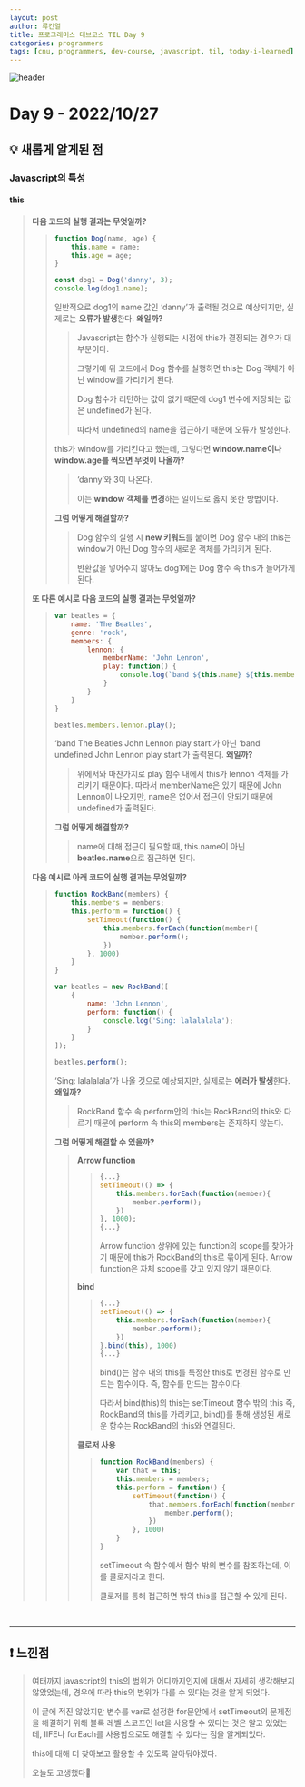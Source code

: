 ```yaml
---
layout: post
author: 류건열
title: 프로그래머스 데브코스 TIL Day 9
categories: programmers
tags: [cnu, programmers, dev-course, javascript, til, today-i-learned]
---
```


![header](https://capsule-render.vercel.app/api?type=waving&color=auto&height=300&section=header&text=Today%20I%20Learned...&fontAlign=30&fontAlignY=30&fontSize=55&desc=Programmers%20Devcourse%203rd&descAlign=80&descAlignY=55)

# Day 9 - 2022/10/27
## 💡 새롭게 알게된 점
### Javascript의 특성
#### **this**

> **다음 코드의 실행 결과는 무엇일까?**
>
>> ```jsx
>> function Dog(name, age) {
>>     this.name = name;
>>     this.age = age;
>> }
>>
>> const dog1 = Dog('danny', 3);
>> console.log(dog1.name);
>> ```
>> 
>> 일반적으로 dog1의 name 값인 ‘danny’가 출력될 것으로 예상되지만, 실제로는 **오류가 발생**한다. **왜일까?**
>>
>>> Javascript는 함수가 실행되는 시점에 this가 결정되는 경우가 대부분이다. 
>>>
>>> 그렇기에 위 코드에서 Dog 함수를 실행하면 this는 Dog 객체가 아닌 window를 가리키게 된다. 
>>>
>>> Dog 함수가 리턴하는 값이 없기 때문에 dog1 변수에 저장되는 값은 undefined가 된다. 
>>>
>>> 따라서 undefined의 name을 접근하기 때문에 오류가 발생한다. 
>>
>> this가 window를 가리킨다고 했는데, 그렇다면 **window.name이나 window.age를 찍으면 무엇이 나올까?**
>>
>>> ‘danny’와 3이 나온다. 
>>>
>>> 이는 **window 객체를 변경**하는 일이므로 옳지 못한 방법이다.
>>
>> **그럼 어떻게 해결할까?**
>>
>>> Dog 함수의 실행 시 **new 키워드**를 붙이면 Dog 함수 내의 this는 window가 아닌 Dog 함수의 새로운 객체를 가리키게 된다. 
>>>
>>> 반환값을 넣어주지 않아도 dog1에는 Dog 함수 속 this가 들어가게 된다.
>
> **또 다른 예시로 다음 코드의 실행 결과는 무엇일까?**
> 
>> ```jsx
>> var beatles = {
>>     name: 'The Beatles',
>>     genre: 'rock',
>>     members: {
>>         lennon: {
>>             memberName: 'John Lennon',
>>             play: function() {
>>                 console.log(`band ${this.name} ${this.memberName} play start`);
>>             }
>>         }
>>     }
>> }
>> 
>> beatles.members.lennon.play();
>> ```
>>
>> ‘band The Beatles John Lennon play start’가 아닌 ‘band undefined John Lennon play start’가 출력된다. **왜일까?**
>> 
>>> 위에서와 마찬가지로 play 함수 내에서 this가 lennon 객체를 가리키기 때문이다. 따라서 memberName은 있기 때문에 John Lennon이 나오지만, name은 없어서 접근이 안되기 때문에 undefined가 출력된다.
>>
>> **그럼 어떻게 해결할까?**
>>
>>> name에 대해 접근이 필요할 때, this.name이 아닌 **beatles.name**으로 접근하면 된다.
>
> **다음 예시로 아래 코드의 실행 결과는 무엇일까?**
>
>> ```jsx
>> function RockBand(members) {
>>     this.members = members;
>>     this.perform = function() {
>>         setTimeout(function() {
>>             this.members.forEach(function(member){
>>                 member.perform();
>>             })
>>         }, 1000)
>>     }
>> }
>> 
>> var beatles = new RockBand([
>>     {
>>         name: 'John Lennon',
>>         perform: function() { 
>>             console.log('Sing: lalalalala');
>>         }
>>     }
>> ]);
>> 
>> beatles.perform();
>> ```
>> 
>> ‘Sing: lalalalala’가 나올 것으로 예상되지만, 실제로는 **에러가 발생**한다. **왜일까?**
>>
>>> RockBand 함수 속 perform안의 this는 RockBand의 this와 다르기 때문에 perform 속 this의 members는 존재하지 않는다.
>>
>> **그럼 어떻게 해결할 수 있을까?**
>>
>>> **Arrow function**
>>> 
>>>> ```jsx
>>>> {...}
>>>> setTimeout(() => {
>>>>     this.members.forEach(function(member){
>>>>         member.perform();
>>>>     })
>>>> }, 1000);
>>>> {...}
>>>> ```
>>>>
>>>> Arrow function 상위에 있는 function의 scope를 찾아가기 때문에 this가 RockBand의 this로 묶이게 된다. Arrow function은 자체 scope를 갖고 있지 않기 때문이다.
>>>
>>> **bind**
>>>
>>>> ```jsx
>>>> {...}
>>>> setTimeout(() => {
>>>>     this.members.forEach(function(member){
>>>>         member.perform();
>>>>     })
>>>> }.bind(this), 1000)
>>>> {...}
>>>> ```
>>>>
>>>> bind()는 함수 내의 this를 특정한 this로 변경된 함수로 만드는 함수이다. 즉, 함수를 만드는 함수이다.
>>>>
>>>> 따라서 bind(this)의 this는 setTimeout 함수 밖의 this 즉, RockBand의 this를 가리키고, bind()를 통해 생성된 새로운 함수는 RockBand의 this와 연결된다. 
>>>
>>> **클로저 사용**
>>>
>>>> ```jsx
>>>> function RockBand(members) {
>>>>     var that = this;
>>>>     this.members = members;
>>>>     this.perform = function() {
>>>>         setTimeout(function() {
>>>>             that.members.forEach(function(member){
>>>>                 member.perform();
>>>>             })
>>>>         }, 1000)
>>>>     }
>>>> }
>>>> ```
>>>>
>>>> setTimeout 속 함수에서 함수 밖의 변수를 참조하는데, 이를 클로저라고 한다.
>>>> 
>>>> 클로저를 통해 접근하면 밖의 this를 접근할 수 있게 된다.

<br>

---

## ❗️ 느낀점
> 여태까지 javascript의 this의 범위가 어디까지인지에 대해서 자세히 생각해보지 않았었는데, 경우에 따라 this의 범위가 다를 수 있다는 것을 알게 되었다.
>
> 이 글에 적진 않았지만 변수를 var로 설정한 for문안에서 setTimeout의 문제점을 해결하기 위해 블록 레벨 스코프인 let을 사용할 수 있다는 것은 알고 있었는데, IIFE나 forEach를 사용함으로도 해결할 수 있다는 점을 알게되었다. 
>
> this에 대해 더 찾아보고 활용할 수 있도록 알아둬야겠다.
> 
> 오늘도 고생했다👊
